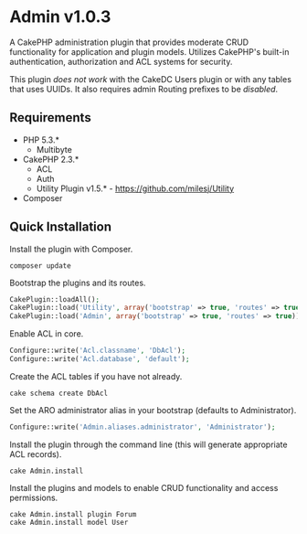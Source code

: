 # Admin v1.0.3 #

A CakePHP administration plugin that provides moderate CRUD functionality for application and plugin models.
Utilizes CakePHP's built-in authentication, authorization and ACL systems for security.

This plugin *does not work* with the CakeDC Users plugin or with any tables that uses UUIDs.
It also requires admin Routing prefixes to be *disabled*.

## Requirements ##

* PHP 5.3.*
	* Multibyte
* CakePHP 2.3.*
	* ACL
	* Auth
	* Utility Plugin v1.5.* - https://github.com/milesj/Utility
* Composer

## Quick Installation ##

Install the plugin with Composer.

```
composer update
```

Bootstrap the plugins and its routes.

```php
CakePlugin::loadAll();
CakePlugin::load('Utility', array('bootstrap' => true, 'routes' => true));
CakePlugin::load('Admin', array('bootstrap' => true, 'routes' => true));
```

Enable ACL in core.

```php
Configure::write('Acl.classname', 'DbAcl');
Configure::write('Acl.database', 'default');
```

Create the ACL tables if you have not already.

```
cake schema create DbAcl
```

Set the ARO administrator alias in your bootstrap (defaults to Administrator).

```php
Configure::write('Admin.aliases.administrator', 'Administrator');
```

Install the plugin through the command line (this will generate appropriate ACL records).

```
cake Admin.install
```

Install the plugins and models to enable CRUD functionality and access permissions.

```
cake Admin.install plugin Forum
cake Admin.install model User
```